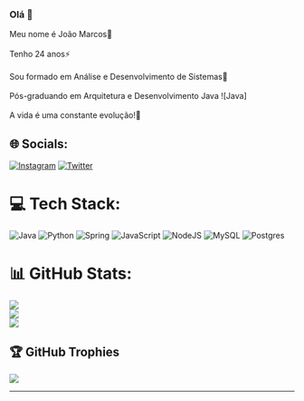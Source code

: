 ### Olá 👋

Meu nome é João Marcos💬 <br><br>Tenho 24 anos⚡ <br><br>Sou formado em Análise e Desenvolvimento de Sistemas🔭 <br><br>Pós-graduando em Arquitetura e Desenvolvimento Java ![Java] <br><br>A vida é uma constante evolução!🌱


## 🌐 Socials:
[![Instagram](https://img.shields.io/badge/Instagram-%23E4405F.svg?logo=Instagram&logoColor=white)](https://instagram.com/joaomarcosks) [![Twitter](https://img.shields.io/badge/Twitter-%231DA1F2.svg?logo=Twitter&logoColor=white)](https://twitter.com/joaomarcoskss) 

# 💻 Tech Stack:
![Java](https://img.shields.io/badge/java-%23ED8B00.svg?style=for-the-badge&logo=openjdk&logoColor=white) ![Python](https://img.shields.io/badge/python-3670A0?style=for-the-badge&logo=python&logoColor=ffdd54) ![Spring](https://img.shields.io/badge/spring-%236DB33F.svg?style=for-the-badge&logo=spring&logoColor=white) ![JavaScript](https://img.shields.io/badge/javascript-%23323330.svg?style=for-the-badge&logo=javascript&logoColor=%23F7DF1E) ![NodeJS](https://img.shields.io/badge/node.js-6DA55F?style=for-the-badge&logo=node.js&logoColor=white) ![MySQL](https://img.shields.io/badge/mysql-%2300000f.svg?style=for-the-badge&logo=mysql&logoColor=white) ![Postgres](https://img.shields.io/badge/postgres-%23316192.svg?style=for-the-badge&logo=postgresql&logoColor=white)
# 📊 GitHub Stats:
![](https://github-readme-stats.vercel.app/api?username=joaomarcosks&theme=dark&hide_border=false&include_all_commits=true&count_private=true)<br/>
![](https://github-readme-streak-stats.herokuapp.com/?user=joaomarcosks&theme=dark&hide_border=false)<br/>
![](https://github-readme-stats.vercel.app/api/top-langs/?username=joaomarcosks&theme=dark&hide_border=false&include_all_commits=true&count_private=true&layout=compact)

## 🏆 GitHub Trophies
![](https://github-profile-trophy.vercel.app/?username=joaomarcosks&theme=radical&no-frame=false&no-bg=true&margin-w=4)

---


<!-- Proudly created with GPRM ( https://gprm.itsvg.in ) -->
